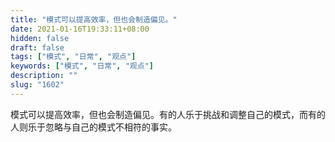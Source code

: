 ```yaml
---
title: "模式可以提高效率，但也会制造偏见。"
date: 2021-01-16T19:33:11+08:00
hidden: false
draft: false
tags: ["模式", "日常", "观点"]
keywords: ["模式", "日常", "观点"]
description: ""
slug: "1602"
---
```


模式可以提高效率，但也会制造偏见。有的人乐于挑战和调整自己的模式，而有的人则乐于忽略与自己的模式不相符的事实。
